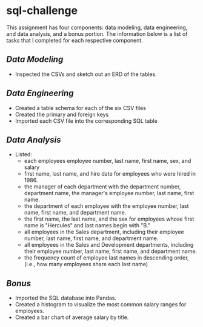 # sql-challenge

This assignment has four components: data modeling, data engineering, and data analysis, and a bonus portion. The information below is a list of tasks that I completed for each respective component. 

## *Data Modeling*

* Inspected the CSVs and sketch out an ERD of the tables. 

## *Data Engineering*

* Created a table schema for each of the six CSV files
* Created the primary and foreign keys
* Imported each CSV file into the corresponding SQL table 

## *Data Analysis*

* Listed:
  - each employees employee number, last name, first name, sex, and salary
  - first name, last name, and hire date for employees who were hired in 1986.
  - the manager of each department with the department number, department name, the manager's employee number, last name, first name.
  - the department of each employee with the employee number, last name, first name, and department name.
  - the first name, the last name, and the sex for employees whose first name is "Hercules" and last names begin with "B."
  - all employees in the Sales department, including their employee number, last name, first name, and department name.
  - all employees in the Sales and Development departments, including their employee number, last name, first name, and department name.
  - the frequency count of employee last names in descending order, (i.e., how many employees share each last name)

## *Bonus*

 * Imported the SQL database into Pandas. 
 * Created a histogram to visualize the most common salary ranges for employees.
 * Created a bar chart of average salary by title.
